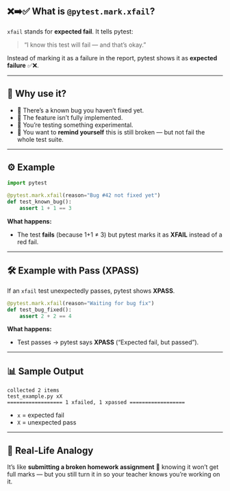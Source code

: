## ❌➡️✅ **What is `@pytest.mark.xfail`?**

`xfail` stands for **expected fail**.
It tells pytest:

> “I know this test will fail — and that’s okay.”

Instead of marking it as a failure in the report, pytest shows it as **expected failure** ✅❌.

---

## 🎯 **Why use it?**

* 🐞 There’s a known bug you haven’t fixed yet.
* 🚧 The feature isn’t fully implemented.
* 🧪 You’re testing something experimental.
* 📌 You want to **remind yourself** this is still broken — but not fail the whole test suite.

---

## ⚙ **Example**

```python
import pytest

@pytest.mark.xfail(reason="Bug #42 not fixed yet")
def test_known_bug():
    assert 1 + 1 == 3
```

**What happens:**

* The test **fails** (because 1+1 ≠ 3) but pytest marks it as **XFAIL** instead of a red fail.

---

## 🛠 **Example with Pass (XPASS)**

If an `xfail` test unexpectedly passes, pytest shows **XPASS**.

```python
@pytest.mark.xfail(reason="Waiting for bug fix")
def test_bug_fixed():
    assert 2 + 2 == 4
```

**What happens:**

* Test passes → pytest says **XPASS** (“Expected fail, but passed”).

---

## 📊 **Sample Output**

```
collected 2 items
test_example.py xX
================== 1 xfailed, 1 xpassed ==================
```

* `x` = expected fail
* `X` = unexpected pass

---

## 📍 **Real-Life Analogy**

It’s like **submitting a broken homework assignment** 📄 knowing it won’t get full marks — but you still turn it in so your teacher knows you’re working on it.
